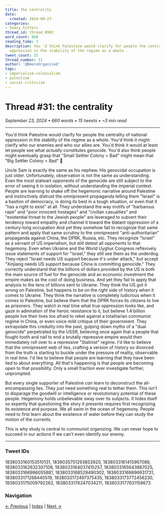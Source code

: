 ```yaml
---
title: the centrality
date:
  created: 2024-09-23
categories:
- heavy_hitters
thread_id: thread_0982
word_count: 660
reading_time: 3
description: You 'd think Palestine would clarify for people the centrality of national
  oppression in the stability of the regime as a whole .
tweet_count: 15
thread_number: 31
author: '@BmoreOrganized'
tags:
- imperialism-colonialism
- palestine
- social-criticism
---
```

# Thread #31: the centrality

*September 23, 2024 • 660 words • 15 tweets • ~3 min read*

---

You'd think Palestine would clarify for people the centrality of national oppression in the stability of the regime as a whole. You'd think it might clarify who our enemies and who our allies are. You'd think it would at least let people see what *actually* constitutes genocide. You'd also think people might eventually grasp that "Small Settler Colony = Bad" might mean that "Big Settler Colony = Bad" 🤔

Uncle Sam is exactly the same as his nephew. His genocidal occupation is just older. Unfortunately, observation is not the same as understanding. Even the most stalwart opponents of the genocide are still subject to the error of seeing it in isolation, without understanding the imperial context. People are learning to shake off the hegemonic narrative around Palestine and instinctively distrust the omnipresent propaganda telling them "Israel" is a bastion of democracy, is doing its best in a tough situation, or even that it "has a right to exist" at all. They understand the way motifs of "barbarous rape" and "poor innocent hostages" and "civilian casualties" and "existential threat to the Jewish people" are leveraged to subvert their tendency toward empathy and channel it toward the blatant oppression of a century-long occupation And yet they somehow fail to recognize that same pattern and apply that same scrutiny to the omnipresent "anti-authoritarian" propaganda against China, the DPRK, Russia, etc. They recognize "Israel" as a servant of US imperialism, but still detest all opponents to that hegemony. Even when Ukraine and the World Uyghur Congress reflexively issue statements of support for "Israel," they still see them as the underdog. They reject "Israel needs US support because it's under attack," but accept "Xinjiang needs US support because China is committing genocide." They correctly understand that the billions of dollars provided by the US is both the main source of fuel for the genocide and an economic investment the empire makes as the cost of doing business. And yet they fail to apply that analysis to the tens of billions sent to Ukraine. They think the US got it wrong on Palestine, but happens to be on the right side of history when it comes to Ukraine. They think the narrative is completely ludicrous when it comes to Palestine, but believe them that the DPRK forces its citizens to live as prisoners. They watch in real time what true oppression looks like, and gaze in admiration of the heroic resistance to it, but believe 1.4 billion people live their lives too afraid to rebel against a totalitarian communist regime in China, or even voice mild critique of their government. They extrapolate this credulity into the past, gulping down myths of a "dual genocide" perpetrated by the USSR, believing once again that a people that fought tooth and nail to end a brutally repressive empire would then immediately roll over to a repressive "Stalinist" regime. I'd like to believe that the omnipresent web of lies, crafting a version of history so divorced from the truth is starting to buckle under the pressure of reality, observable in real time. I'd like to believe that people are learning that they have been lied to about everything. All that's happening is that people are becoming *open* to that possibility. Only a small fraction ever investigate further, unprompted.

But every single supporter of Palestine *can* learn to deconstruct the all-encompassing lies. They just need something real to tether them. This isn't to disparage the goodwill or intelligence or revolutionary potential of these people. Hegemony holds unbelievable sway over its subjects. It hides itself so expertly that questioning the story it presents requires first recognizing its existence and purpose. We all swim in the ocean of hegemony. People need to first learn about the existence of water before they can study the motion of the currents.

This is why study is central to communist organizing. We can never hope to succeed in our actions if we can't even identify our enemy.

---

### Tweet IDs
1838033160153510131, 1838035751293853920, 1838033161415967086, 1838033162632307108, 1838033164037415257, 1838033165643887025, 1838033166986055881, 1838033168529490302, 1838033169896931731, 1838033171268440519, 1838033172497375435, 1838033173772456230, 1838033175009792262, 1838033176247034211, 1838033177631158673

### Navigation
[← Previous](030-*.md) | [Index](index.md) | [Next →](032-*.md)